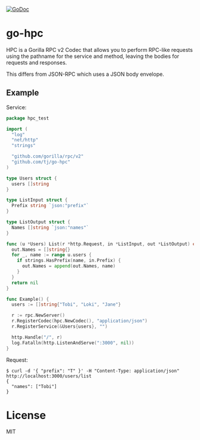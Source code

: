[![GoDoc](https://godoc.org/github.com/tj/go-hpc?status.svg)](https://godoc.org/github.com/tj/go-hpc)

# go-hpc

HPC is a Gorilla RPC v2 Codec that allows you to perform RPC-like requests using the pathname for the service and method, leaving the bodies for requests and responses.

This differs from JSON-RPC which uses a JSON body envelope.

## Example

Service:

```go
package hpc_test

import (
  "log"
  "net/http"
  "strings"

  "github.com/gorilla/rpc/v2"
  "github.com/tj/go-hpc"
)

type Users struct {
  users []string
}

type ListInput struct {
  Prefix string `json:"prefix"`
}

type ListOutput struct {
  Names []string `json:"names"`
}

func (u *Users) List(r *http.Request, in *ListInput, out *ListOutput) error {
  out.Names = []string{}
  for _, name := range u.users {
    if strings.HasPrefix(name, in.Prefix) {
      out.Names = append(out.Names, name)
    }
  }
  return nil
}

func Example() {
  users := []string{"Tobi", "Loki", "Jane"}

  r := rpc.NewServer()
  r.RegisterCodec(hpc.NewCodec(), "application/json")
  r.RegisterService(&Users{users}, "")

  http.Handle("/", r)
  log.Fatalln(http.ListenAndServe(":3000", nil))
}
```

Request:

```
$ curl -d '{ "prefix": "T" }' -H "Content-Type: application/json" http://localhost:3000/users/list
{
  "names": ["Tobi"]
}
```

# License

MIT